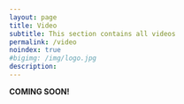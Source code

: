 ```yaml
---
layout: page
title: Video
subtitle: This section contains all videos
permalink: /video
noindex: true
#bigimg: /img/logo.jpg
description: 
---
```


**COMING SOON!**

